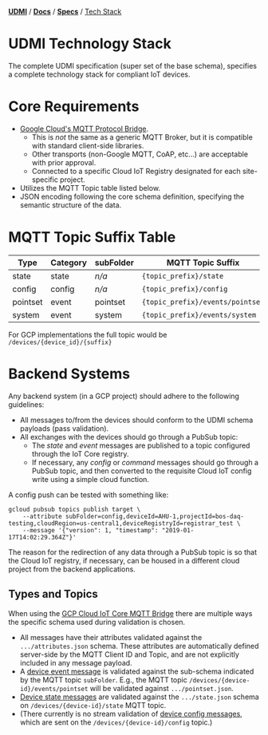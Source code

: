 [**UDMI**](../../) / [**Docs**](../) / [**Specs**](./) / [Tech Stack](#)

# UDMI Technology Stack

The complete UDMI specification (super set of the base schema), specifies a complete
technology stack for compliant IoT devices.

# Core Requirements

* [Google Cloud's MQTT Protocol Bridge](https://cloud.google.com/iot/docs/how-tos/mqtt-bridge).
  * This is _not_ the same as a generic MQTT Broker, but it is compatible with standard client-side libraries.
  * Other transports (non-Google MQTT, CoAP, etc...) are acceptable with prior approval.
  * Connected to a specific Cloud IoT Registry designated for each site-specific project.
* Utilizes the MQTT Topic table listed below.
* JSON encoding following the core schema definition, specifying the semantic structure of the data.

# MQTT Topic Suffix Table

| Type     | Category | subFolder | MQTT Topic Suffix                | Schema File   |
| -------- | -------- | --------- | -------------------------------- | ------------- |
| state    | state    | _n/a_     | `{topic_prefix}/state`           | state.json    |
| config   | config   | _n/a_     | `{topic_prefix}/config`          | config.json   |
| pointset | event    | pointset  | `{topic_prefix}/events/pointset` | pointset.json |
| system   | event    | system    | `{topic_prefix}/events/system`   | system.json   |

For GCP implementations the full topic would be `/devices/{device_id}/{suffix}`

# Backend Systems

Any backend system (in a GCP project) should adhere to the following guidelines:
* All messages to/from the devices should conform to the UDMI schema payloads (pass validation).
* All exchanges with the devices should go through a PubSub topic:
  * The _state_ and _event_ messages are published to a topic configured through the IoT Core registry.
  * If necessary, any _config_ or _command_ messages should go through a PubSub topic, and then converted to the requisite Cloud IoT
  config write using a simple cloud function.

A config push can be tested with something like:

```
gcloud pubsub topics publish target \
    --attribute subFolder=config,deviceId=AHU-1,projectId=bos-daq-testing,cloudRegion=us-central1,deviceRegistryId=registrar_test \
    --message '{"version": 1, "timestamp": "2019-01-17T14:02:29.364Z"}'
```

The reason for the redirection of any data through a PubSub topic is so that the Cloud IoT registry, if necessary,
can be housed in a different cloud project from the backend applications.

## Types and Topics

When using the
[GCP Cloud IoT Core MQTT Bridge](https://cloud.google.com/iot/docs/how-tos/mqtt-bridge#publishing_telemetry_events)
there are multiple ways the specific schema used during validation is chosen.
* All messages have their attributes validated against the `.../attributes.json` schema. These attributes are
automatically defined server-side by the MQTT Client ID and Topic, and are not explicitly included in any message payload.
* A [device event message](https://cloud.google.com/iot/docs/how-tos/mqtt-bridge#publishing_telemetry_events)
is validated against the sub-schema indicated by the MQTT topic `subFolder`. E.g., the MQTT
topic `/devices/{device-id}/events/pointset` will be validated against `.../pointset.json`.
* [Device state messages](https://cloud.google.com/iot/docs/how-tos/config/getting-state#reporting_device_state)
are validated against the `.../state.json` schema on `/devices/{device-id}/state` MQTT topic.
* (There currently is no stream validation of
[device config messages](https://cloud.google.com/iot/docs/how-tos/config/configuring-devices#mqtt), which are sent on the
`/devices/{device-id}/config` topic.)
